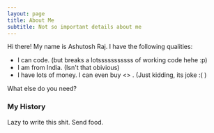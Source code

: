 ```yaml
---
layout: page
title: About Me
subtitle: Not so important details about me
---
```


Hi there! My name is Ashutosh Raj. I have the following qualities:

- I can code. (but breaks a lotsssssssssss of working code hehe :p)
- I am from India. (Isn't that obivious)
- I have lots of money. I can even buy <> . (Just kidding, its joke :( )

What else do you need?

### My History

Lazy to write this shit. Send food.
